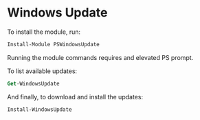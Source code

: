 # Windows Update

To install the module, run:

```ps
Install-Module PSWindowsUpdate
```

Running the module commands requires and elevated PS prompt.

To list available updates:

```ps
Get-WindowsUpdate
```

And finally, to download and install the updates:

```ps
Install-WindowsUpdate
```